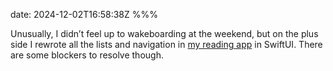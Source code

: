 date: 2024-12-02T16:58:38Z
%%%

Unusually, I didn’t feel up to wakeboarding at the weekend, but on the plus side I rewrote all the lists and navigation in [my reading app](/reading-app/) in SwiftUI. There are some blockers to resolve though.

